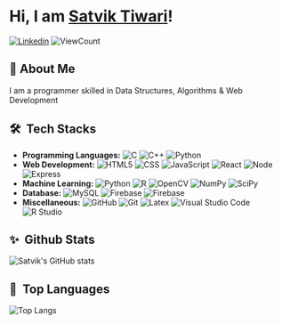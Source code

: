 # Hi, I am <a href="https://satviktiwari.netlify.app">Satvik Tiwari<a/>!

[![Linkedin](https://img.shields.io/badge/-LinkedIn-blue?style=flat&logo=Linkedin&logoColor=white)](https://www.linkedin.com/in/satviktiwari)
<img alt="ViewCount" src="https://komarev.com/ghpvc/?username=satviktiwari" />


## :wave: About Me

I am a programmer skilled in Data Structures, Algorithms & Web Development

## 🛠 &nbsp;Tech Stacks
- 
  <b>Programming Languages:</b> 
  ![C](https://img.shields.io/badge/-C-333333?style=flat&logo=C%2B%2B&logoColor=00599C)
  ![C++](https://img.shields.io/badge/-C++-333333?style=flat&logo=C%2B%2B&logoColor=00599C)
  ![Python](https://img.shields.io/badge/-Python-333333?style=flat&logo=python)
- 
  <b>Web Development:</b>
  ![HTML5](https://img.shields.io/badge/-HTML5-333333?style=flat&logo=HTML5)
  ![CSS](https://img.shields.io/badge/-CSS-333333?style=flat&logo=CSS3&logoColor=1572B6)
  ![JavaScript](https://img.shields.io/badge/-JavaScript-333333?style=flat&logo=javascript)
  ![React](https://img.shields.io/badge/-React-333333?style=flat&logo=react)
  ![Node](https://img.shields.io/badge/-Node.JS-333333?style=flat&logo=Node.JS)
  ![Express](https://img.shields.io/badge/-Express-333333?style=flat&logo=Express)
- 
  <b>Machine Learning:</b> 
  ![Python](https://img.shields.io/badge/-Python-333333?style=flat&logo=python)
  ![R](https://img.shields.io/badge/-R-333333?style=flat&logo=R)
  ![OpenCV](https://img.shields.io/badge/-OpenCV-333333?style=flat&logo=opencv)
  ![NumPy](https://img.shields.io/badge/-numpy-333333?style=flat&logo=numpy)
  ![SciPy](https://img.shields.io/badge/-scipy-333333?style=flat&logo=scipy)
- 
  <b>Database:</b> 
  ![MySQL](https://img.shields.io/badge/-MySQL-333333?style=flat&logo=mysql)
  ![Firebase](https://img.shields.io/badge/-Firebase-333333?style=flat&logo=Firebase)
  ![Firebase](https://img.shields.io/badge/-MongoDB-333333?style=flat&logo=MongoDB)
- 
  <b>Miscellaneous:</b> 
  ![GitHub](https://img.shields.io/badge/-GitHub-333333?style=flat&logo=github)
  ![Git](https://img.shields.io/badge/-Git-333333?style=flat&logo=git)
  ![Latex](https://img.shields.io/badge/-Latex-333333?style=flat&logo=Latex)
  ![Visual Studio Code](https://img.shields.io/badge/-Visual%20Studio%20Code-333333?style=flat&logo=visual-studio-code&logoColor=007ACC)
  ![R Studio](https://img.shields.io/badge/-rstudio-333333?style=flat&logo=rstudio)

## ✨ &nbsp;Github Stats
![Satvik's GitHub stats](https://github-readme-stats.vercel.app/api?username=satviktiwari&&show_icons=true&theme=algolia)

## 💬 &nbsp;Top Languages
![Top Langs](https://github-readme-stats.vercel.app/api/top-langs/?username=satviktiwari&&show_icons=true&theme=algolia)
